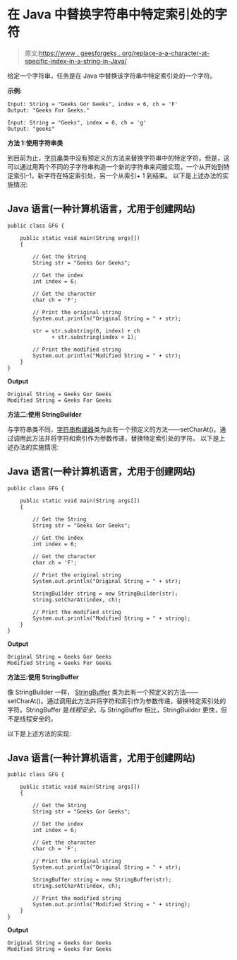 # 在 Java 中替换字符串中特定索引处的字符

> 原文:[https://www . geesforgeks . org/replace-a-a-character-at-specific-index-in-a-string-in-Java/](https://www.geeksforgeeks.org/replace-a-character-at-a-specific-index-in-a-string-in-java/)

给定一个字符串，任务是在 Java 中替换该字符串中特定索引处的一个字符。

**示例:**

```
Input: String = "Geeks Gor Geeks", index = 6, ch = 'F'
Output: "Geeks For Geeks."

Input: String = "Geeks", index = 0, ch = 'g'
Output: "geeks"
```

**方法 1:使用字符串类**

到目前为止，[字符串](https://www.geeksforgeeks.org/string-class-in-java/)类中没有预定义的方法来替换字符串中的特定字符。但是，这可以通过用两个不同的子字符串构造一个新的字符串来间接实现，一个从开始到特定索引–1，新字符在特定索引处，另一个从索引+ 1 到结束。
以下是上述办法的实施情况:

## Java 语言(一种计算机语言，尤用于创建网站)

```
public class GFG {

    public static void main(String args[])
    {

        // Get the String
        String str = "Geeks Gor Geeks";

        // Get the index
        int index = 6;

        // Get the character
        char ch = 'F';

        // Print the original string
        System.out.println("Original String = " + str);

        str = str.substring(0, index) + ch
              + str.substring(index + 1);

        // Print the modified string
        System.out.println("Modified String = " + str);
    }
}
```

**Output**

```
Original String = Geeks Gor Geeks
Modified String = Geeks For Geeks
```

**方法二:使用 StringBuilder**

与字符串类不同，[字符串构建器](https://www.geeksforgeeks.org/stringbuilder-class-in-java-with-examples/)类为此有一个预定义的方法——setCharAt()。通过调用此方法并将字符和索引作为参数传递，替换特定索引处的字符。
以下是上述办法的实施情况:

## Java 语言(一种计算机语言，尤用于创建网站)

```
public class GFG {

    public static void main(String args[])
    {

        // Get the String
        String str = "Geeks Gor Geeks";

        // Get the index
        int index = 6;

        // Get the character
        char ch = 'F';

        // Print the original string
        System.out.println("Original String = " + str);

        StringBuilder string = new StringBuilder(str);
        string.setCharAt(index, ch);

        // Print the modified string
        System.out.println("Modified String = " + string);
    }
}
```

**Output**

```
Original String = Geeks Gor Geeks
Modified String = Geeks For Geeks
```

**方法三:使用 StringBuffer**

像 StringBuilder 一样， [StringBuffer](https://www.geeksforgeeks.org/stringbuffer-class-in-java/) 类为此有一个预定义的方法——setCharAt()。通过调用此方法并将字符和索引作为参数传递，替换特定索引处的字符。StringBuffer 是*线程安全*。与 StringBuffer 相比，StringBuilder 更快，但不是线程安全的。

以下是上述方法的实现:

## Java 语言(一种计算机语言，尤用于创建网站)

```
public class GFG {

    public static void main(String args[])
    {

        // Get the String
        String str = "Geeks Gor Geeks";

        // Get the index
        int index = 6;

        // Get the character
        char ch = 'F';

        // Print the original string
        System.out.println("Original String = " + str);

        StringBuffer string = new StringBuffer(str);
        string.setCharAt(index, ch);

        // Print the modified string
        System.out.println("Modified String = " + string);
    }
}
```

**Output**

```
Original String = Geeks Gor Geeks
Modified String = Geeks For Geeks
```